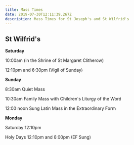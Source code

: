 ```yaml
---
title: Mass Times
date: 2019-07-30T12:11:39.267Z
description: Mass Times for St Joseph's and St Wilfrid's
---
```

## St Wilfrid's

**Saturday**

10:00am (in the Shrine of St Margaret Clitherow)

12:10pm and 6:30pm (Vigil of Sunday)



**Sunday**

8:30am Quiet Mass

10:30am Family Mass with Children's Liturgy of the Word

12:00 noon Sung Latin Mass in the Extraordinary Form



**Monday** 

Saturday 12:10pm

Holy Days 12:10pm and 6:00pm (EF Sung)
